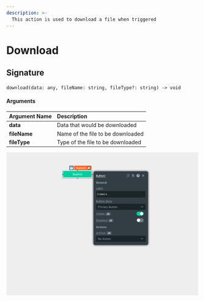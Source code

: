 ```yaml
---
description: >-
  This action is used to download a file when triggered
---
```


# Download 

## Signature

```text
download(data: any, fileName: string, fileType?: string) -> void
```

#### Arguments

| **Argument Name** | **Description** |
| :--- | :--- |
| **data** |  Data that would be downloaded |
| **fileName** |  Name of the file to be downloaded |
| **fileType** |  Type of the file to be downloaded |

![Click to expand](../.gitbook/assets/download.gif)

